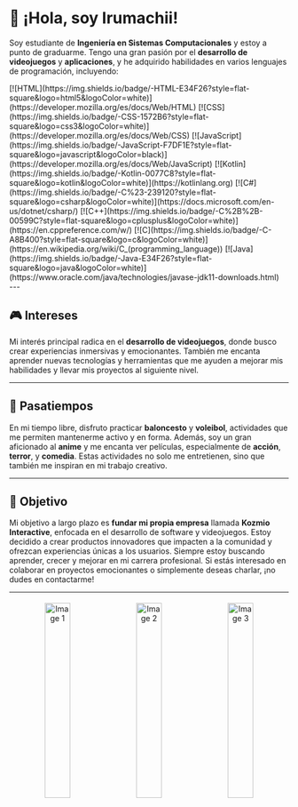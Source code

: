 # 👋 ¡Hola, soy Irumachii!

Soy estudiante de **Ingeniería en Sistemas Computacionales** y estoy a punto de graduarme. Tengo una gran pasión por el **desarrollo de videojuegos** y **aplicaciones**, y he adquirido habilidades en varios lenguajes de programación, incluyendo:

<div>
    [![HTML](https://img.shields.io/badge/-HTML-E34F26?style=flat-square&logo=html5&logoColor=white)](https://developer.mozilla.org/es/docs/Web/HTML) 
    [![CSS](https://img.shields.io/badge/-CSS-1572B6?style=flat-square&logo=css3&logoColor=white)](https://developer.mozilla.org/es/docs/Web/CSS) 
    [![JavaScript](https://img.shields.io/badge/-JavaScript-F7DF1E?style=flat-square&logo=javascript&logoColor=black)](https://developer.mozilla.org/es/docs/Web/JavaScript)  
    [![Kotlin](https://img.shields.io/badge/-Kotlin-0077C8?style=flat-square&logo=kotlin&logoColor=white)](https://kotlinlang.org) 
    [![C#](https://img.shields.io/badge/-C%23-239120?style=flat-square&logo=csharp&logoColor=white)](https://docs.microsoft.com/en-us/dotnet/csharp/) 
    [![C++](https://img.shields.io/badge/-C%2B%2B-00599C?style=flat-square&logo=cplusplus&logoColor=white)](https://en.cppreference.com/w/) 
    [![C](https://img.shields.io/badge/-C-A8B400?style=flat-square&logo=c&logoColor=white)](https://en.wikipedia.org/wiki/C_(programming_language)) 
    [![Java](https://img.shields.io/badge/-Java-E34F26?style=flat-square&logo=java&logoColor=white)](https://www.oracle.com/java/technologies/javase-jdk11-downloads.html)
</div>
---


## 🎮 Intereses

Mi interés principal radica en el **desarrollo de videojuegos**, donde busco crear experiencias inmersivas y emocionantes. También me encanta aprender nuevas tecnologías y herramientas que me ayuden a mejorar mis habilidades y llevar mis proyectos al siguiente nivel.

---

## 🏀 Pasatiempos

En mi tiempo libre, disfruto practicar **baloncesto** y **voleibol**, actividades que me permiten mantenerme activo y en forma. Además, soy un gran aficionado al **anime** y me encanta ver películas, especialmente de **acción**, **terror**, y **comedia**. Estas actividades no solo me entretienen, sino que también me inspiran en mi trabajo creativo.

---

## 🚀 Objetivo

Mi objetivo a largo plazo es **fundar mi propia empresa** llamada **Kozmio Interactive**, enfocada en el desarrollo de software y videojuegos. Estoy decidido a crear productos innovadores que impacten a la comunidad y ofrezcan experiencias únicas a los usuarios. Siempre estoy buscando aprender, crecer y mejorar en mi carrera profesional. Si estás interesado en colaborar en proyectos emocionantes o simplemente deseas charlar, ¡no dudes en contactarme!

---


<div align="center">
    <img src="https://media1.tenor.com/m/uYP_Nkq8VPsAAAAd/coding-hello-world.gif" alt="Image 1" width="30%" height="30%" style="display:inline-block; margin: 5px;" />
    <img src="https://media3.giphy.com/media/scZPhLqaVOM1qG4lT9/giphy.webp?cid=790b7611b9ybmm0uq72vbcbb58d3tsog4xgg3uwrzc3kpk8q&ep=v1_gifs_search&rid=giphy.webp&ct=g" alt="Image 2" width="30%" height="30%" style="display:inline-block; margin: 5px;" />
    <img src="https://media1.tenor.com/m/5ry-200hErMAAAAd/hacker-hacker-man.gif" alt="Image 3" width="30%" height="30%" style="display:inline-block; margin: 5px;" />
</div>
</div>
